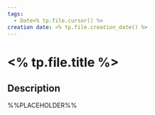 ```yaml
---
tags:
  - Date<% tp.file.cursor() %>
creation date: <% tp.file.creation_date() %>
---
```

# <% tp.file.title %>

## Description

%%PLACEHOLDER%%
